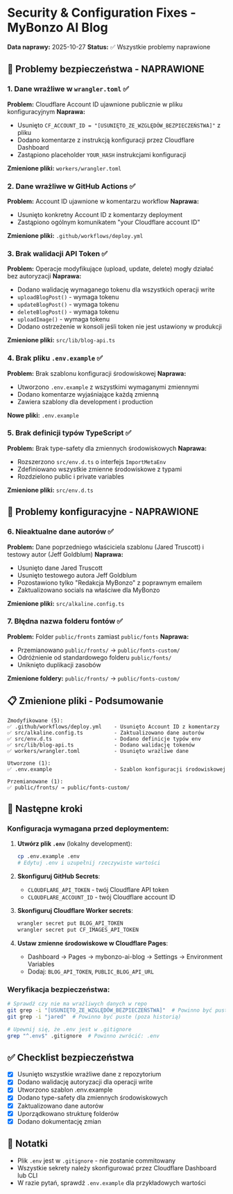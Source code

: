# Security & Configuration Fixes - MyBonzo AI Blog

**Data naprawy:** 2025-10-27
**Status:** ✅ Wszystkie problemy naprawione

## 🔐 Problemy bezpieczeństwa - NAPRAWIONE

### 1. Dane wrażliwe w `wrangler.toml` ✅
**Problem:** Cloudflare Account ID ujawnione publicznie w pliku konfiguracyjnym
**Naprawa:**
- Usunięto `CF_ACCOUNT_ID = "[USUNIĘTO_ZE_WZGLĘDÓW_BEZPIECZEŃSTWA]"` z pliku
- Dodano komentarze z instrukcją konfiguracji przez Cloudflare Dashboard
- Zastąpiono placeholder `YOUR_HASH` instrukcjami konfiguracji

**Zmienione pliki:** `workers/wrangler.toml`

### 2. Dane wrażliwe w GitHub Actions ✅
**Problem:** Account ID ujawnione w komentarzu workflow
**Naprawa:**
- Usunięto konkretny Account ID z komentarzy deployment
- Zastąpiono ogólnym komunikatem "your Cloudflare account ID"

**Zmienione pliki:** `.github/workflows/deploy.yml`

### 3. Brak walidacji API Token ✅
**Problem:** Operacje modyfikujące (upload, update, delete) mogły działać bez autoryzacji
**Naprawa:**
- Dodano walidację wymaganego tokenu dla wszystkich operacji write
- `uploadBlogPost()` - wymaga tokenu
- `updateBlogPost()` - wymaga tokenu
- `deleteBlogPost()` - wymaga tokenu
- `uploadImage()` - wymaga tokenu
- Dodano ostrzeżenie w konsoli jeśli token nie jest ustawiony w produkcji

**Zmienione pliki:** `src/lib/blog-api.ts`

### 4. Brak pliku `.env.example` ✅
**Problem:** Brak szablonu konfiguracji środowiskowej
**Naprawa:**
- Utworzono `.env.example` z wszystkimi wymaganymi zmiennymi
- Dodano komentarze wyjaśniające każdą zmienną
- Zawiera szablony dla development i production

**Nowe pliki:** `.env.example`

### 5. Brak definicji typów TypeScript ✅
**Problem:** Brak type-safety dla zmiennych środowiskowych
**Naprawa:**
- Rozszerzono `src/env.d.ts` o interfejs `ImportMetaEnv`
- Zdefiniowano wszystkie zmienne środowiskowe z typami
- Rozdzielono public i private variables

**Zmienione pliki:** `src/env.d.ts`

## 🔧 Problemy konfiguracyjne - NAPRAWIONE

### 6. Nieaktualne dane autorów ✅
**Problem:** Dane poprzedniego właściciela szablonu (Jared Truscott) i testowy autor (Jeff Goldblum)
**Naprawa:**
- Usunięto dane Jared Truscott
- Usunięto testowego autora Jeff Goldblum
- Pozostawiono tylko "Redakcja MyBonzo" z poprawnym emailem
- Zaktualizowano socials na właściwe dla MyBonzo

**Zmienione pliki:** `src/alkaline.config.ts`

### 7. Błędna nazwa folderu fontów ✅
**Problem:** Folder `public/fronts` zamiast `public/fonts`
**Naprawa:**
- Przemianowano `public/fronts/` → `public/fonts-custom/`
- Odróżnienie od standardowego folderu `public/fonts/`
- Uniknięto duplikacji zasobów

**Zmienione foldery:** `public/fronts/` → `public/fonts-custom/`

## 📋 Zmienione pliki - Podsumowanie

```
Zmodyfikowane (5):
✅ .github/workflows/deploy.yml    - Usunięto Account ID z komentarzy
✅ src/alkaline.config.ts          - Zaktualizowano dane autorów
✅ src/env.d.ts                    - Dodano definicje typów env
✅ src/lib/blog-api.ts             - Dodano walidację tokenów
✅ workers/wrangler.toml           - Usunięto wrażliwe dane

Utworzone (1):
✅ .env.example                    - Szablon konfiguracji środowiskowej

Przemianowane (1):
✅ public/fronts/ → public/fonts-custom/
```

## 🚀 Następne kroki

### Konfiguracja wymagana przed deploymentem:

1. **Utwórz plik `.env`** (lokalny development):
   ```bash
   cp .env.example .env
   # Edytuj .env i uzupełnij rzeczywiste wartości
   ```

2. **Skonfiguruj GitHub Secrets**:
   - `CLOUDFLARE_API_TOKEN` - twój Cloudflare API token
   - `CLOUDFLARE_ACCOUNT_ID` - twój Cloudflare account ID

3. **Skonfiguruj Cloudflare Worker secrets**:
   ```bash
   wrangler secret put BLOG_API_TOKEN
   wrangler secret put CF_IMAGES_API_TOKEN
   ```

4. **Ustaw zmienne środowiskowe w Cloudflare Pages**:
   - Dashboard → Pages → mybonzo-ai-blog → Settings → Environment Variables
   - Dodaj: `BLOG_API_TOKEN`, `PUBLIC_BLOG_API_URL`

### Weryfikacja bezpieczeństwa:

```bash
# Sprawdź czy nie ma wrażliwych danych w repo
git grep -i "[USUNIĘTO_ZE_WZGLĘDÓW_BEZPIECZEŃSTWA]"  # Powinno być puste
git grep -i "jared"  # Powinno być puste (poza historią)

# Upewnij się, że .env jest w .gitignore
grep "^.env$" .gitignore  # Powinno zwrócić: .env
```

## ✅ Checklist bezpieczeństwa

- [x] Usunięto wszystkie wrażliwe dane z repozytorium
- [x] Dodano walidację autoryzacji dla operacji write
- [x] Utworzono szablon .env.example
- [x] Dodano type-safety dla zmiennych środowiskowych
- [x] Zaktualizowano dane autorów
- [x] Uporządkowano strukturę folderów
- [x] Dodano dokumentację zmian

## 📝 Notatki

- Plik `.env` jest w `.gitignore` - nie zostanie commitowany
- Wszystkie sekrety należy skonfigurować przez Cloudflare Dashboard lub CLI
- W razie pytań, sprawdź `.env.example` dla przykładowych wartości
